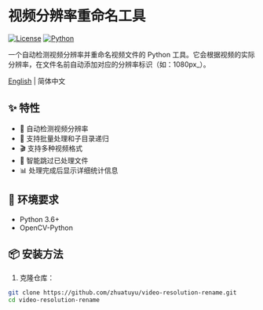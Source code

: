 # 视频分辨率重命名工具

[![License](https://img.shields.io/badge/license-MIT-blue.svg)](LICENSE)
[![Python](https://img.shields.io/badge/python-3.6%2B-blue)](https://www.python.org/)

一个自动检测视频分辨率并重命名视频文件的 Python 工具。它会根据视频的实际分辨率，在文件名前自动添加对应的分辨率标识（如：1080px_）。

[English](README.md) | 简体中文

## ✨ 特性

- 🎥 自动检测视频分辨率
- 📁 支持批量处理和子目录递归
- 🎬 支持多种视频格式
- 🔄 智能跳过已处理文件
- 📊 处理完成后显示详细统计信息

## 🔧 环境要求

- Python 3.6+
- OpenCV-Python

## 📦 安装方法

1. 克隆仓库：

```bash
git clone https://github.com/zhuatuyu/video-resolution-rename.git
cd video-resolution-rename